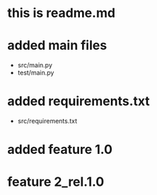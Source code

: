# this is readme.md
# added main files
 * src/main.py
 * test/main.py
 # added requirements.txt
  * src/requirements.txt
  # added feature 1.0
  # feature 2_rel.1.0